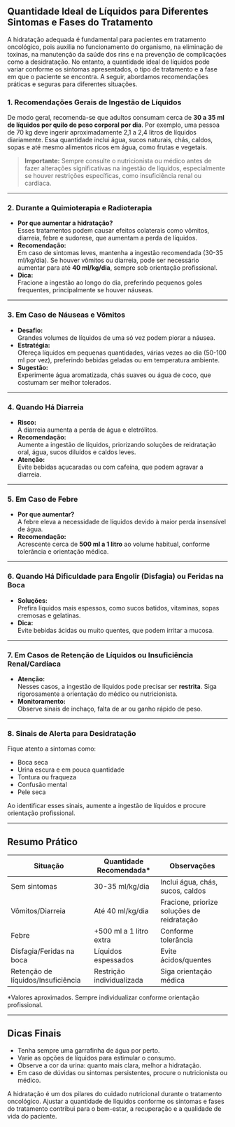 ## Quantidade Ideal de Líquidos para Diferentes Sintomas e Fases do Tratamento

A hidratação adequada é fundamental para pacientes em tratamento oncológico, pois auxilia no funcionamento do organismo, na eliminação de toxinas, na manutenção da saúde dos rins e na prevenção de complicações como a desidratação. No entanto, a quantidade ideal de líquidos pode variar conforme os sintomas apresentados, o tipo de tratamento e a fase em que o paciente se encontra. A seguir, abordamos recomendações práticas e seguras para diferentes situações.

### 1. **Recomendações Gerais de Ingestão de Líquidos**

De modo geral, recomenda-se que adultos consumam cerca de **30 a 35 ml de líquidos por quilo de peso corporal por dia**. Por exemplo, uma pessoa de 70 kg deve ingerir aproximadamente 2,1 a 2,4 litros de líquidos diariamente. Essa quantidade inclui água, sucos naturais, chás, caldos, sopas e até mesmo alimentos ricos em água, como frutas e vegetais.

> **Importante:** Sempre consulte o nutricionista ou médico antes de fazer alterações significativas na ingestão de líquidos, especialmente se houver restrições específicas, como insuficiência renal ou cardíaca.

---

### 2. **Durante a Quimioterapia e Radioterapia**

- **Por que aumentar a hidratação?**  
  Esses tratamentos podem causar efeitos colaterais como vômitos, diarreia, febre e sudorese, que aumentam a perda de líquidos.
- **Recomendação:**  
  Em caso de sintomas leves, mantenha a ingestão recomendada (30-35 ml/kg/dia). Se houver vômitos ou diarreia, pode ser necessário aumentar para até **40 ml/kg/dia**, sempre sob orientação profissional.
- **Dica:**  
  Fracione a ingestão ao longo do dia, preferindo pequenos goles frequentes, principalmente se houver náuseas.

---

### 3. **Em Caso de Náuseas e Vômitos**

- **Desafio:**  
  Grandes volumes de líquidos de uma só vez podem piorar a náusea.
- **Estratégia:**  
  Ofereça líquidos em pequenas quantidades, várias vezes ao dia (50-100 ml por vez), preferindo bebidas geladas ou em temperatura ambiente.
- **Sugestão:**  
  Experimente água aromatizada, chás suaves ou água de coco, que costumam ser melhor tolerados.

---

### 4. **Quando Há Diarreia**

- **Risco:**  
  A diarreia aumenta a perda de água e eletrólitos.
- **Recomendação:**  
  Aumente a ingestão de líquidos, priorizando soluções de reidratação oral, água, sucos diluídos e caldos leves.
- **Atenção:**  
  Evite bebidas açucaradas ou com cafeína, que podem agravar a diarreia.

---

### 5. **Em Caso de Febre**

- **Por que aumentar?**  
  A febre eleva a necessidade de líquidos devido à maior perda insensível de água.
- **Recomendação:**  
  Acrescente cerca de **500 ml a 1 litro** ao volume habitual, conforme tolerância e orientação médica.

---

### 6. **Quando Há Dificuldade para Engolir (Disfagia) ou Feridas na Boca**

- **Soluções:**  
  Prefira líquidos mais espessos, como sucos batidos, vitaminas, sopas cremosas e gelatinas.
- **Dica:**  
  Evite bebidas ácidas ou muito quentes, que podem irritar a mucosa.

---

### 7. **Em Casos de Retenção de Líquidos ou Insuficiência Renal/Cardíaca**

- **Atenção:**  
  Nesses casos, a ingestão de líquidos pode precisar ser **restrita**. Siga rigorosamente a orientação do médico ou nutricionista.
- **Monitoramento:**  
  Observe sinais de inchaço, falta de ar ou ganho rápido de peso.

---

### 8. **Sinais de Alerta para Desidratação**

Fique atento a sintomas como:
- Boca seca
- Urina escura e em pouca quantidade
- Tontura ou fraqueza
- Confusão mental
- Pele seca

Ao identificar esses sinais, aumente a ingestão de líquidos e procure orientação profissional.

---

## **Resumo Prático**

| Situação                          | Quantidade Recomendada*         | Observações                                    |
|-----------------------------------|---------------------------------|------------------------------------------------|
| Sem sintomas                      | 30-35 ml/kg/dia                 | Inclui água, chás, sucos, caldos               |
| Vômitos/Diarreia                  | Até 40 ml/kg/dia                | Fracione, priorize soluções de reidratação     |
| Febre                             | +500 ml a 1 litro extra         | Conforme tolerância                            |
| Disfagia/Feridas na boca          | Líquidos espessados             | Evite ácidos/quentes                           |
| Retenção de líquidos/Insuficiência| Restrição individualizada       | Siga orientação médica                         |

\*Valores aproximados. Sempre individualizar conforme orientação profissional.

---

## **Dicas Finais**

- Tenha sempre uma garrafinha de água por perto.
- Varie as opções de líquidos para estimular o consumo.
- Observe a cor da urina: quanto mais clara, melhor a hidratação.
- Em caso de dúvidas ou sintomas persistentes, procure o nutricionista ou médico.

A hidratação é um dos pilares do cuidado nutricional durante o tratamento oncológico. Ajustar a quantidade de líquidos conforme os sintomas e fases do tratamento contribui para o bem-estar, a recuperação e a qualidade de vida do paciente.